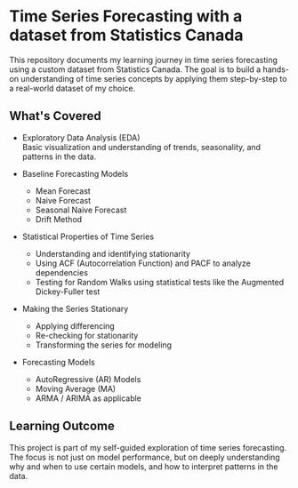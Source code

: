# Time Series Forecasting with a dataset from Statistics Canada

This repository documents my learning journey in time series forecasting using a custom dataset from Statistics Canada. The goal is to build a hands-on understanding of time series concepts by applying them step-by-step to a real-world dataset of my choice.

## What's Covered

- Exploratory Data Analysis (EDA)  
  Basic visualization and understanding of trends, seasonality, and patterns in the data.

- Baseline Forecasting Models  
  - Mean Forecast  
  - Naive Forecast  
  - Seasonal Naive Forecast  
  - Drift Method

- Statistical Properties of Time Series  
  - Understanding and identifying stationarity  
  - Using ACF (Autocorrelation Function) and PACF to analyze dependencies  
  - Testing for Random Walks using statistical tests like the Augmented Dickey-Fuller test

- Making the Series Stationary  
  - Applying differencing  
  - Re-checking for stationarity  
  - Transforming the series for modeling

- Forecasting Models  
  - AutoRegressive (AR) Models  
  - Moving Average (MA)  
  - ARMA / ARIMA as applicable

## Learning Outcome

This project is part of my self-guided exploration of time series forecasting. The focus is not just on model performance, but on deeply understanding why and when to use certain models, and how to interpret patterns in the data.
